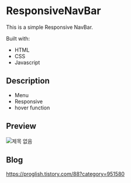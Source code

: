 # ResponsiveNavBar
This is a simple Responsive NavBar.

Built with: 

- HTML   
- CSS  
- Javascript

## Description 

- Menu 
- Responsive
- hover function 

## Preview 
![제목 없음](https://user-images.githubusercontent.com/65179725/118624464-27150100-b804-11eb-9bd1-f073c0e7b7c0.png)

## Blog
https://proglish.tistory.com/88?category=951580
